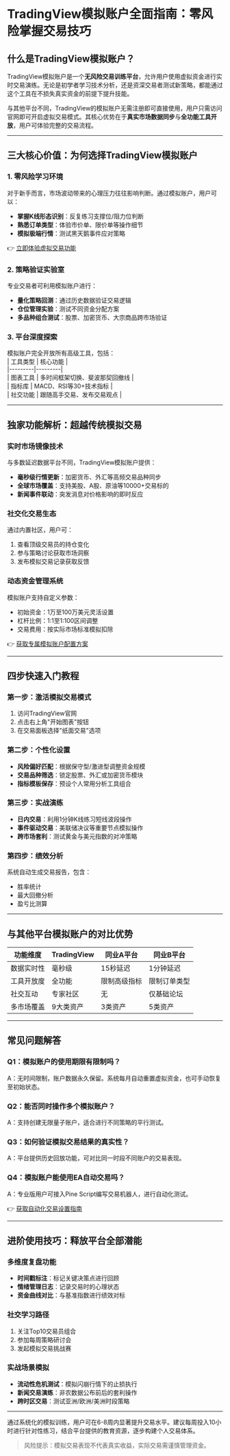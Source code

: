 # TradingView模拟账户全面指南：零风险掌握交易技巧  

## 什么是TradingView模拟账户？  
TradingView模拟账户是一个**无风险交易训练平台**，允许用户使用虚拟资金进行实时交易演练。无论是初学者学习技术分析，还是资深交易者测试新策略，都能通过这个工具在不损失真实资金的前提下提升技能。  

与其他平台不同，TradingView的模拟账户无需注册即可直接使用，用户只需访问官网即可开启虚拟交易模式。其核心优势在于**真实市场数据同步**与**全功能工具开放**，用户可体验完整的交易流程。  

---

## 三大核心价值：为何选择TradingView模拟账户  

### 1. 零风险学习环境  
对于新手而言，市场波动带来的心理压力往往影响判断。通过模拟账户，用户可以：  
- **掌握K线形态识别**：反复练习支撑位/阻力位判断  
- **熟悉订单类型**：体验市价单、限价单等操作细节  
- **模拟极端行情**：测试黑天鹅事件应对策略  

👉 [立即体验虚拟交易功能](https://bit.ly/okx_welcome)  

### 2. 策略验证实验室  
专业交易者可利用模拟账户进行：  
- **量化策略回测**：通过历史数据验证交易逻辑  
- **仓位管理实验**：测试不同资金分配方案  
- **多品种组合测试**：股票、加密货币、大宗商品跨市场验证  

### 3. 平台深度探索  
模拟账户完全开放所有高级工具，包括：  
| 工具类型 | 核心功能 |  
|---------|---------|  
| 图表工具 | 多时间框架切换、斐波那契回撤线 |  
| 指标库 | MACD、RSI等30+技术指标 |  
| 社交功能 | 跟随高手交易、发布交易观点 |  

---

## 独家功能解析：超越传统模拟交易  

### 实时市场镜像技术  
与多数延迟数据平台不同，TradingView模拟账户提供：  
- **毫秒级行情更新**：加密货币、外汇等高频交易品种同步  
- **全球市场覆盖**：支持美股、A股、原油等10000+交易标的  
- **新闻事件联动**：突发消息对价格影响的即时反应  

### 社交化交易生态  
通过内置社区，用户可：  
1. 查看顶级交易员的持仓变化  
2. 参与策略讨论获取市场洞察  
3. 发布模拟交易记录获取反馈  

### 动态资金管理系统  
模拟账户支持自定义参数：  
- 初始资金：1万至100万美元灵活设置  
- 杠杆比例：1:1至1:100区间调整  
- 交易费用：按实际市场标准模拟扣除  

👉 [获取专属模拟账户配置方案](https://bit.ly/okx_welcome)  

---

## 四步快速入门教程  

### 第一步：激活模拟交易模式  
1. 访问TradingView官网  
2. 点击右上角"开始图表"按钮  
3. 在交易面板选择"纸面交易"选项  

### 第二步：个性化设置  
- **风险偏好匹配**：根据保守型/激进型调整资金规模  
- **交易品种筛选**：锁定股票、外汇或加密货币模块  
- **指标模板保存**：预设个人常用分析工具组合  

### 第三步：实战演练  
- **日内交易**：利用1分钟K线练习短线波段操作  
- **事件驱动交易**：美联储决议等重要节点模拟操作  
- **跨市场套利**：测试黄金与美元指数的对冲策略  

### 第四步：绩效分析  
系统自动生成交易报告，包含：  
- 胜率统计  
- 最大回撤分析  
- 盈亏比测算  

---

## 与其他平台模拟账户的对比优势  

| 功能维度       | TradingView | 同业A平台 | 同业B平台 |  
|----------------|-------------|-----------|-----------|  
| 数据实时性     | 毫秒级      | 15秒延迟  | 1分钟延迟 |  
| 工具开放度     | 全功能      | 限制高级指标 | 限制订单类型 |  
| 社交互动       | 专家社区    | 无        | 仅基础论坛 |  
| 多市场覆盖     | 9大类资产   | 3类资产    | 5类资产    |  

---

## 常见问题解答  

### Q1：模拟账户的使用期限有限制吗？  
A：无时间限制，账户数据永久保留。系统每月自动重置虚拟资金，也可手动恢复至初始状态。  

### Q2：能否同时操作多个模拟账户？  
A：支持创建无限量子账户，适合进行不同策略的平行测试。  

### Q3：如何验证模拟交易结果的真实性？  
A：平台提供历史回放功能，可对比同一时段不同账户的交易表现。  

### Q4：模拟账户能使用EA自动交易吗？  
A：专业版用户可接入Pine Script编写交易机器人，进行自动化测试。  

👉 [获取自动化交易设置指南](https://bit.ly/okx_welcome)  

---

## 进阶使用技巧：释放平台全部潜能  

### 多维度复盘功能  
- **时间戳标注**：标记关键决策点进行回顾  
- **情绪管理日志**：记录交易时的心理状态  
- **资金曲线对比**：与基准指数进行绩效对标  

### 社交学习路径  
1. 关注Top10交易员组合  
2. 参加每周策略研讨会  
3. 发起模拟交易挑战赛  

### 实战场景模拟  
- **流动性危机测试**：模拟闪崩行情下的止损执行  
- **新闻交易演练**：非农数据公布前后的套利操作  
- **跨时区交易**：测试亚洲/欧洲/美洲时段策略  

---

通过系统化的模拟训练，用户可在6-8周内显著提升交易水平。建议每周投入10小时进行针对性练习，结合平台提供的教育资源，逐步构建个人交易体系。  

> 风险提示：模拟交易表现不代表真实收益，实际交易需谨慎管理资金。